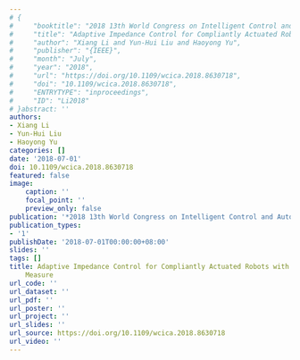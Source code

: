 ```yaml
---
# {
#     "booktitle": "2018 13th World Congress on Intelligent Control and Automation ({WCICA})",
#     "title": "Adaptive Impedance Control for Compliantly Actuated Robots with a Unified Safety Measure",
#     "author": "Xiang Li and Yun-Hui Liu and Haoyong Yu",
#     "publisher": "{IEEE}",
#     "month": "July",
#     "year": "2018",
#     "url": "https://doi.org/10.1109/wcica.2018.8630718",
#     "doi": "10.1109/wcica.2018.8630718",
#     "ENTRYTYPE": "inproceedings",
#     "ID": "Li2018"
# }abstract: ''
authors:
- Xiang Li
- Yun-Hui Liu
- Haoyong Yu
categories: []
date: '2018-07-01'
doi: 10.1109/wcica.2018.8630718
featured: false
image:
    caption: ''
    focal_point: ''
    preview_only: false
publication: '*2018 13th World Congress on Intelligent Control and Automation (WCICA),July*'
publication_types:
- '1'
publishDate: '2018-07-01T00:00:00+08:00'
slides: ''
tags: []
title: Adaptive Impedance Control for Compliantly Actuated Robots with a Unified Safety
    Measure
url_code: ''
url_dataset: ''
url_pdf: ''
url_poster: ''
url_project: ''
url_slides: ''
url_source: https://doi.org/10.1109/wcica.2018.8630718
url_video: ''
---
```


